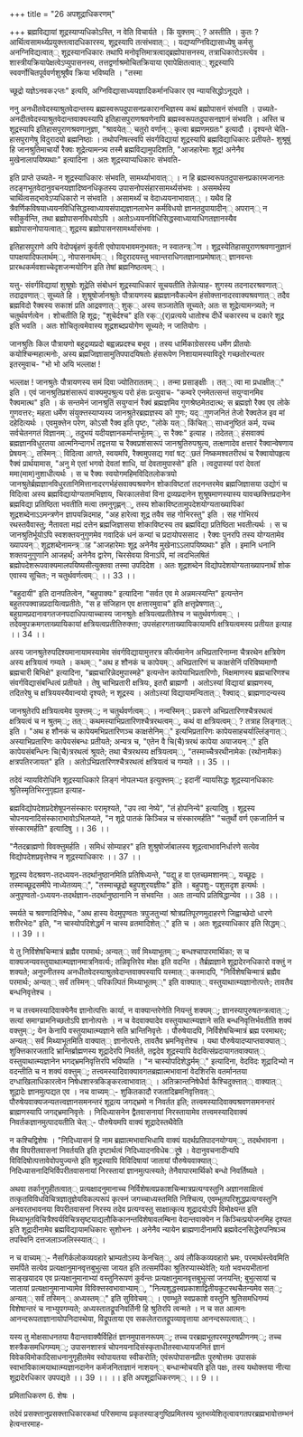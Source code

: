 +++
title = "26 अपशूद्राधिकरणम्"

+++
ब्रह्मविद्यायां शूद्रस्याप्यधिकोऽस्ति, न वेति विचार्यते । किं युक्त्तम्् ? अस्तीति । कुतः ? आर्थित्वसामर्थ्यप्रयुक्त्तत्वादधिकारस्य, शूद्रस्यापि तत्संभवात्् । यद्यप्यग्निविद्यासाध्येषु कर्मसु अनग्निविद्यत्वात्् शूद्रस्यानधिकारः तथापि मनोवृत्तिमात्रत्वाद्ब्रह्मोपासनस्य, तत्राधिकारोऽस्त्येव । शास्त्रीयक्रियापेक्षत्वेऽप्युपासनस्य, तत्तद्वर्णाश्रमोचितक्रियाया एवापेक्षितत्वात्् शूद्रस्यापि स्ववर्णोचितपूर्ववर्णशुश्रूषैव क्रिया भविष्यति । "तस्मा

च्छूद्रो यज्ञेऽनवक२प्तः" इत्यपि, अग्निविद्यासाध्ययज्ञादिकर्मानधिकार एव न्यायसिद्धोऽनूद्यते ।

ननु अनधीतवेदस्याश्रुतवेदान्तस्य ब्रह्मस्वरूपदुपासनप्रकारानभिज्ञस्य कथं ब्रह्मोपासनं संभवति । उच्यते- अनदीतवेदस्याश्रुतवेदान्तवाक्यस्यापि इतिहासपुराणश्रवणेनापि ब्रह्मस्वरूपतदुपासनज्ञानं संभवति । अस्ति च शूद्रस्यापि इतिहासपुराणश्रवणानुज्ञा, "श्रावयेत्् चतुरो वर्णान्् कृत्वा ब्रह्मणमग्रतः" इत्यादौ । दृश्यन्ते चेति- हासपुराणेषु विदुरादयो ब्रह्मनिष्ठाः । तथोपनिषत्स्वपि संवर्गविद्यायां शूद्रस्यापि ब्रह्मविद्याधिकारः प्रतीयते- शुश्रूषुं हि जानश्रुतिमाचार्यो रैक्वः शूद्रेत्यामन्त्र्य तस्मै ब्रह्मविद्यामुपदिशति, "आजहारेमाः शूद्र! अनेनैव मुखेनालापयिष्यथाः" इत्यादिना । अतः शूद्रस्याप्यधिकारः संभवति-

इति प्राप्ते उच्यते- न शूद्रस्याधिकारः संभवति, सामर्थ्याभावात्् । न हि ब्रह्मस्वरूपतदुपासनप्रकारमजानतः तदङ्गभूतवेदानुवचनयज्ञादिष्वनधिकृतस्य उपासनोपसंहारसामर्थ्यसंभवः । असमर्थस्य चार्थित्वसद्भावेऽप्यधिकारो न संभवति । असामर्थ्यं च वेदाध्ययनाभावात्् । यथैव हि त्रैवर्णिकविषयाध्ययनविधिसिद्धस्वाध्यायसंपाद्यज्ञानलाभेन कर्मविधयो ज्ञानतदुपायादीन्् अपरान्् न स्वीकुर्वन्ति, तथा ब्रह्मोपासनविधयोऽपि । अतोऽध्ययनविधिसिद्धस्वाध्यायाधिगतज्ञानस्यैव ब्रह्मोपासनोपायत्वात्् शूद्रस्य ब्रह्मोपासनसामर्थ्यासंभवः ।

इतिहासपुराणे अपि वेदोपबृंहणं कुर्वती एवोपायभावमनुभवतः; न स्वातन्त्र्ेण । शूद्रस्येतिहासपुराणश्रवणानुज्ञानं पापक्षयादिफलार्थम््, नोपासनार्थम्् । विदुरादयस्तु भवान्तराधिगतज्ञानाप्रमोषात्् ज्ञानवन्तः प्रारब्धकर्मवशाच्चेदृशजन्मयोगिन इति तेषां ब्रह्मनिष्ठत्वम्् ।

यत्तु- संवर्गविद्यायां शुश्रूषोः शूद्रेति संबोधनं शूद्रस्याधिकारं सूचयतीति तेन्नेत्याह- शुगस्य तदनादरश्रवणात्् तदाद्रवणात्् सूच्यते हि । शुश्रूषोर्जानश्रुतेः पौत्रायणस्य ब्रह्मज्ञानवैकल्येन हंसोक्त्तानादरवाक्यश्रवणात्् तदैव ब्रह्मविदो रैक्वस्य सकाशं प्रति आद्रवणात्् शुक्् अस्य सञ्जातेति सूच्यते; अतः स शूद्रेत्यामन्त्र्यते; न चतुर्थवर्णत्वेन । शोचतीति हि शूद्रः; "शुचेर्दश्च" इति रक््(र)प्रत्यये धातोश्च दीर्धे चकारस्य च दकारे शूद्र इति भवति । अतः शोचितृत्वमेवास्य शूद्रशब्दप्रयोगेण सूच्यते; न जातियोगः ।

जानश्रुतिः किल पौत्रायणो बहुद्रव्यप्रदो बह्वन्नप्रदश्च बभूव । तस्य धार्मिकाग्रेसरस्य धर्मेण प्रीतयोः कयोश्चिन्महात्मनोः, अस्य ब्रह्मजिज्ञासामुतिपपादयिषतोः हंसरूपेण निशायामस्याविदूरे गच्छतोरन्यतर इतरमुवाच- "भो भो अयि भल्लाक्ष !

भल्लाक्ष ! जानश्रुतेः पौत्रायणस्य समं दिवा ज्योतिराततम्् । तन्मा प्रसाङ्क्षीः । तत्् त्वा मा प्रधाक्षीत््" इति । एवं जानश्रुतिप्रशंसारूपं वाक्यमुपश्रुत्य परो हंसः प्रत्युवाच- "कम्वरे एनमेतत्सन्तं सयुग्वानमिव रैक्वमात्थ" इति । कं सन्तमेनं जानश्रुतिं सयुग्वानं रैक्वं ब्रह्मज्ञमिव गुणश्रेष्ठमेतदात्थ; स ब्रह्मज्ञो रैक्व एव लोके गुणवत्तरः; महता धर्मेण संयुक्त्तस्याप्यस्य जानश्रुतेरब्रह्मज्ञस्य को गुणः; यद््गुणजनितं तेजो रैक्वतेज इव मां दहेदित्यर्थः । एवमुक्त्तेन परेण, कोऽसौ रैक्व इति पृष्टः, "लोके यत्् किंचित्् साध्वनुष्ठितं कर्म, यच्च सर्वचेतनगतं विज्ञानम््, तदुभयं यदीयज्ञानकर्मान्तर्भूतम््, स रैक्वः" इत्याह । तदेतत्् हंसवाक्यं ब्रह्मज्ञानविधुरतया आत्मनिन्दागर्भं तद्वत्तया च रैक्वप्रशंसारूपं जानश्रुतिरुपश्रुत्य, तत्क्षणादेव क्षत्तारं रैक्वान्वेषणाय प्रेषयन््, तस्मिन्् विदित्वा आगते, स्वयमपि, रैक्वमुपसद्य गवां षट््छतं निष्कमश्वतरीरथं च रैक्वायोपहृत्य रैक्वं प्रार्थयामास, "अनु मे एतां भगवो देवतां शाधि, यां देवतामुपास्से" इति । त्वदुपास्यां परां देवतां ममा(माम)नुशाधीत्यर्थः । स च रैक्वः स्वयोगमहिमविदितलोकत्रयो जानश्रुतेर्ब्रह्मज्ञानविधुरतानिमित्तानादरगर्भहंसवाक्यश्रवणेन शोकाविष्टतां तदनन्तरमेव ब्रह्मजिज्ञासया उद्योगं च विदित्वा अस्य ब्रह्मविद्यायोग्यतामभिज्ञाय, चिरकालसेवां विना द्रव्यप्रदानेन शुश्रूषमाणस्यास्य यावच्छक्त्तिप्रदानेन ब्रह्मविद्या प्रतिष्ठिता भवतीति मत्वा तमनुगृह्णन््, तस्य शोकाविष्टतामुपदेशयोग्यताख्यापिकां शूद्रशब्देनाऽऽमन्त्रणेन ज्ञापयन्निदमाह, "अह हारेत्वा शूद्र तवैव सह गोभिरस्तु" इति । सह गोभिरयं रथस्तवैवास्तु; नैतावता मह्यं दत्तेन ब्रह्मजिज्ञासया शोकाविष्टस्य तव ब्रह्मविद्या प्रतिष्ठिता भवतीत्यर्थः । स च जानश्रुतिर्भूयोऽपि स्वशक्तयनुगुणमेव गवादिकं धनं कन्यां च प्रदायोपससाद । रैक्वः पुनरपि तस्य योग्यतामेव ख्यापयन्् शूद्रशब्देनामन्त्र्ाह "आजहारेमाः शूद्र अनेनैव मुखेनाऽऽलापयिष्यथाः" इति । इमानि धनानि शक्तयनुगुणानि आजहर्थं; अनेनैव द्वारेण, चिरसेवया विनाऽपि, मां त्वदभिलषितं ब्रह्मोपदेशरूपवाक्यमालपयिष्यसीत्युक्तवा तस्मा उपदिदेश । अतः शूद्रशब्देन विद्योपदेशयोग्यताख्यापनार्थं शोक एवास्य सूचितः; न चतुर्थवर्णत्वम्् ।। 33 ।।

"बहुदायी" इति दानपतित्वेन, "बहुपाक्यः" इत्यादिना "सर्वत एव मे अन्नमत्स्यन्ति" इत्यन्तेन बहुतरपक्वान्नप्रदायित्वप्रतीतेः, "स ह संजिहान एव क्षत्तारमुवाच" इति क्षत्तृप्रेषणात््, बहुग्रामप्रदानावगतजनपदाधिपत्याच्चास्य जानश्रुतेः क्षत्रियत्वप्रतीतेश्च न चतुर्थवर्णत्वम्् । तदेवमुपक्रमगताख्यायिकायां क्षत्रियत्वप्रतीतिरुक्त्ता; उपसंहारगताख्यायिकायामपि क्षत्रियत्वमस्य प्रतीयत इत्याह ।। 34 ।।

अस्य जानश्रुतेरुपदिश्यमानायामस्यामेव संवर्गविद्यायामुत्तरत्र कीर्त्यमानेन अभिप्रतारिनाम्ना चैत्ररथेन क्षत्रियेण अस्य क्षत्रियत्वं गम्यते । कथम्् "अथ ह शौनकं च कापेयम्् अभिप्रतारिणं च काक्षसेनिं परिविष्यमाणौ ब्रह्मचारी बिभिक्षे" इत्यादिना, "ब्रह्मचारिन्नेदमुपास्महे" इत्यन्तेन कापेयाभिप्रतारिणोः, भिक्षमाणस्य ब्रह्मचारिणश्च संवर्गविद्यासंबन्धित्वं प्रतीयते । तेषु चाभिप्रतारी क्षत्रियः, इतरौ ब्राह्मणौ । अतोऽस्यां विद्यायां ब्राह्मणस्य, तदितरेषु च क्षत्रिययस्यैवान्वयो दृश्यते; न शूद्रस्य । अतोऽस्यां विद्यायामन्वितात्् रैक्वाद्् ब्राह्मणादन्यस्य

जानश्रुतेरपि क्षत्रियत्वमेव युक्त्तम््; न चतुर्थवर्णत्वम्् । नन्वस्मिन्् प्रकरणे अभिप्रतारिणश्चैत्ररथत्वं क्षत्रियत्वं च न श्रुतम््; तत्् कथमस्याभिप्रतारिणश्चैत्ररथत्वम््, कथं वा क्षत्रियत्वम्् ? तत्राह लिङ्गात्् इति । "अथ ह शौनकं च कापेयमभिप्रतारिणञ्च काक्षसेनिम््" इत्यभिप्रतारिणः कापेयसाहचर्याल्लिंङ्गात्् अस्याभिप्रतारिणः कापेयसंबन्धः प्रतीयते; अन्यत्र च, "एतेन वै चि(चै)त्ररथं कापेया अयाजयन््" इति कापेयसंबन्धिनः चि(चै)त्ररथत्वं श्रूयते; तथा चैत्ररथस्य क्षत्रियत्वम््, "तस्माच्चैत्ररथीनामेकः (रथोनामैकः) क्षत्रपतिरजायत" इति । अतोऽभिप्रतारिणश्चैत्ररथत्वं क्षत्रियत्वं च गम्यते ।। 35 ।।

तदेवं न्यायविरोधिनि शूद्रस्याधिकारे लिङ्गं नोपलभ्यत इत्युक्त्तम््; इदानीं न्यायसिद्धः शूद्रस्यानधिकारः श्रुतिस्मृतिभिरनुगृह्यत इत्याह-

ब्रह्मविद्योपदेशप्रदेशेषूपनसंस्कारः परामृश्यते, "उप त्वा नेष्ये", "तं होपनिन्ये" इत्यादिषु । शूद्रस्य चोपनयनादिसंस्काराभावोऽभिलप्यते, "न शूद्रे पातकं किञ्चिन्न च संस्कारमर्हति" "चतुर्थो वर्ण एकजातिर्न च संस्कारमर्हति" इत्यादिषु ।। 36 ।।

"नैतदब्राह्मणो विवक्त्तुमर्हति । समिधं सोम्याहर" इति शुश्रुषोर्जाबालस्य शूद्रत्वाभावनिर्धारणे सत्येव विद्योपदेशप्रवृत्तेश्च न शूद्रस्याधिकारः ।। 37 ।।

शूद्रस्य वेदश्रवण-तदध्ययन-तदर्थानुष्ठानमिति प्रतिषिध्यन्ते, "पद्यु ह वा एतच्छमशानम््, यच्छूद्रः । तस्माच्छूद्रसमीपे नाध्येतव्यम््", "तस्माच्छूद्रो बहुपशुरयज्ञीयः" इति । बहुपशुः- पशुसदृश इत्यर्थः । अनुपृण्वतो-ऽध्ययन-तदर्थज्ञान-तदर्थानुष्ठानानि न संभवन्ति । अतः तान्यपि प्रतिषिद्धान्येव ।। 38 ।।

स्मर्यते च श्रवणादिनिषेधः, "अथ हास्य वेदमुपृण्वतः त्रपुजतुभ्यां श्रोत्रप्रतिपूरणमुदाहरणे जिह्वाच्छेदो धारणे शरीरभेदः" इति, "न चास्योपदिशेद्धर्मं न चास्य व्रतमादिशेत््" इति च । अतः शूद्रस्याधिकार इति सिद्धम्् ।। 39 ।।

ये तु निर्विशेषचिन्मात्रं ब्रह्मैव परमार्थः; अन्यत्् सर्वं मिथ्याभूतम््; बन्धश्चापारमार्थिका; स च वाक्यजन्यवस्तुयाथात्म्यज्ञानमात्रनिवर्त्यः; तन्निवृत्तिरेव मोक्षः इति वदन्ति । तैर्ब्रह्मज्ञाने शूद्रादेरनधिकारो वक्त्तुं न शक्यते; अनुपनीतस्य अनधीतवेदस्याश्रुतवेदान्तवाक्यस्यापि यस्मात्् कस्मादपि, "निर्विशेषचिन्मात्रं ब्रह्मैव परमार्थः; अन्यत्् सर्वं तस्मिन्् परिकल्पितं मिथ्याभूतम््" इति वाक्यात्् वस्तुयाथात्म्यज्ञानोत्पत्तेः; तावतैव बन्धनिवृत्तेश्च ।

न च तत्त्वमस्यादिवाक्येनैव ज्ञानोत्पत्तिः कार्या, न वाक्यान्तरेणेति नियन्तुं शक्यम््; ज्ञानस्यापुरुषतन्त्रत्वात््; सत्यां समाग्य्रामनिच्छतोऽपि ज्ञानोत्पत्तेः । न च वेदवाक्यादेव वस्तुयाथात्म्यज्ञाने सति बन्धनिवृत्तिर्भवतीति शक्यं वक्त्तुम््; येन केनापि वस्तुयाथात्म्यज्ञाने सति भ्रान्तिनिवृत्तेः । पौरुषेयादपि, निर्विशेषचिन्मात्रं ब्रह्म परमाथर्ः; अन्यत्् सर्वं मिथ्याभूतमिति वाक्यात्् ज्ञानोत्पत्तेः, तावतैव भ्रमनिवृत्तेश्च । यथा पौरुषेयादप्याप्तवाक्यात्् शुक्त्तिकारजतादि भ्रान्तिर्ब्राह्मणस्य शूद्रादेरपि निवर्तते, तद्वदेव शूद्रस्यापि वेदवित्संप्रदायागतवाक्यात्् वस्तुयाथात्म्यज्ञानेन भगद्भ्रमनिवृत्तिरपि भविष्यति । "न चास्योपदिशेद्धर्मम््" इत्यादिना, वेदविदः शूद्रादिभ्यो न वदन्तीति च न शक्यं वक्त्तुम््; तत्त्वमस्यादिवाक्यावगतब्रह्मात्मभावानां वेदशिरसि वतर्मानतया दग्धाखिलाधिकारत्वेन निषेधशास्त्रकिङ्करत्वाभावात्् । अतिक्रान्तनिषेधैर्वा कैश्चिदुक्त्तात्् वाक्यात्् शूद्रादेः ज्ञानमुत्पद्यत एव । नच वाच्यम््- शुकितकादौ रजतादिब्रमनिवृत्तिवत्् पौरुषेयवाक्यजन्यतत्त्वज्ञानसमनन्तरं शूद्रत्य जगद्भ्रमो न निवर्तत इति; तत्त्वमस्यादिवाक्यश्रवणसमनन्तरं ब्राह्मणस्यापि जगद्भ्रमानिवृत्तेः । निदिध्यासनेन द्वैतवासनायां निरस्तायामेव तत्त्वमस्यादिवाक्यं निवर्तकज्ञानमुत्पादयतीति चेत््- पौरुषेयमपि वाक्यं शूद्रादेस्तथैवेति

न कश्चिद्विशेषः । "निदिध्यासनं हि नाम ब्रह्मात्मभावाभिधायि वाक्यं यदर्थप्रतिपादनयोग्यम््, तदर्थभावना । सैव विपरीतवासनां निवर्तयति इति दृष्टार्थत्वं निदिध्यादनविधेबर्ूषे । वेदानुवचनादीन्यपि विविदिषोत्पत्तावेवोपयुज्यन्ते इति शूद्रस्यापि विविदिषायां जातायां पौरुषेयवाक्यात्् निदिध्यासनादिभिर्विपरीतवासनायां निरस्तायां ज्ञानमुत्पत्स्यते; तेनैवापारमार्थिको बन्धो निवर्तिष्यते ।

अथवा तर्कानुगृहीतत्वात्् प्रत्यक्षादनुमानाच्च निर्विशेषत्वप्रकाशचिन्मात्रप्रत्यग्वस्तुनि अज्ञानसाक्षित्वं तत्कृतविविधविचित्रज्ञातृज्ञेयविकल्परूपं कृत्स्नं जगच्चाध्यस्तमिति निश्चित्य, एवम्भूतपरिशुद्धप्रत्यग्वस्तुनि अनवरतभावनया विपरीतवासनां निरस्य तदेव प्रत्यग्वस्तु साक्षात्कृत्य शूद्रादयोऽपि विमोक्ष्यन्त इति मिथ्याभूतविचित्रैश्वर्यविचित्रसृष्टयाद्यलौकिकानन्तविशेषावलम्बिना वेदान्तवाक्येन न किञ्चित्प्रयोजनमिह दृश्यत इति शूद्रादीनामेव ब्रह्मविद्यायामधिकारः सुशोभनः । अनेनैव न्यायेन ब्राह्मणादीनामपि ब्रह्मवेदनसिद्धेरुपनिषञ्च तपस्विनि दत्तजलाञ्जलिस्स्यात्् ।

न च वाच्यम््- नैसगिर्कलोकव्यवहारे भ्राम्यतोऽस्य केनचित््, अयं लौकिकव्यवहारो भ्रमः, परमार्थस्त्वेवमिति समर्पिते सत्येव प्रत्यक्षानुमानवृत्तबुभुत्सा जायत इति तत्समर्पिका श्रुतिरप्यास्थेवेति; यतो भवभयभीतानां साङ्खयादय एव प्रत्यक्षानुमानाभ्यां वस्तुनिरूपणं कुर्वन्तः प्रत्यक्षानुमानवृत्तबुभुत्सां जनयन्ति; बुभुत्सायां च जातायां प्रत्यक्षानुमानाभ्यामेव विविक्त्तस्वभावाभ्याम््, "नित्यशुद्धस्वप्रकाशाद्वितीयकूटस्थचैतन्यमेव सत््; अन्यत्् सर्वं तस्मिन्् अध्यस्तम््" इति सुविवेचम्् । एवम्भूते स्वप्रकाशे वस्तुनि श्रुतिसमधिगम्यं विशेषान्तरं च नाभ्युपगम्यते; अध्यस्तातद्रूपनिवर्तिनी हि श्रुतिरपि त्वन्मते । न च सत आत्मनः आनन्दरूपताज्ञानायोपनिदास्थेया, विद्रूपताया एव सकलेतरातद्रूपव्यावृत्ताया आनन्दरूपत्वात्् ।

यस्य तु मोक्षसाधनतया वैदान्तवाक्यैर्विहितं ज्ञानमुपासनरूपम््; तच्च परब्रह्मभूतपरमपुरुषप्रीणनम््; तच्च शस्त्रैकसमधिगम्यम््; उपासनशास्त्रं चोपनयनादिसंस्कृताधीतस्वाध्यायजनितं ज्ञानं विवेकविमोकादिसाधनानुगृहीतमेव स्वोपायतया स्वीकरोति; एवंरूपोपासनप्रीतः पुरुषोत्तमः उपासकं स्वाभाविकात्मयाथात्म्यज्ञानदानेन कर्मजनिताज्ञानं नाशयन्् बन्धान्मोचयति इति पक्षः, तस्य यथोक्त्तया नीत्या शूद्रादेरधिकार उपपद्यते ।। 39 ।। ।। इति अपशूद्राधिकरणम्् ।। 9 ।।

प्रमिताधिकरण 6. शेषः ।

तदेवं प्रसक्त्तानुप्रसक्त्ताधिकारकथां परिसमाप्य प्रकृतस्याङ्गुष्ठिप्रमितस्य भूतभव्येशितृत्वावगतपरब्रह्मभावोत्तम्भनं हेत्वन्तरमाह-